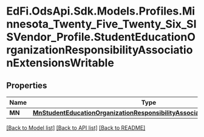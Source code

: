 # EdFi.OdsApi.Sdk.Models.Profiles.Minnesota_Twenty_Five_Twenty_Six_SISVendor_Profile.StudentEducationOrganizationResponsibilityAssociationExtensionsWritable

## Properties

Name | Type | Description | Notes
------------ | ------------- | ------------- | -------------
**MN** | [**MnStudentEducationOrganizationResponsibilityAssociationExtensionWritable**](MnStudentEducationOrganizationResponsibilityAssociationExtensionWritable.md) |  | [optional] 

[[Back to Model list]](../README.md#documentation-for-models) [[Back to API list]](../README.md#documentation-for-api-endpoints) [[Back to README]](../README.md)


